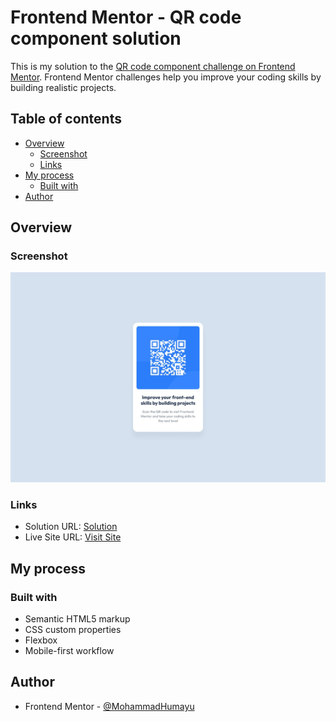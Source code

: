 # Frontend Mentor - QR code component solution

This is my solution to the [QR code component challenge on Frontend Mentor](https://www.frontendmentor.io/solutions/responsive-page-for-qr-code-component-using-css-flexbox-OXoMNSw2Xk). Frontend Mentor challenges help you improve your coding skills by building realistic projects.

## Table of contents

- [Overview](#overview)
  - [Screenshot](#screenshot)
  - [Links](#links)
- [My process](#my-process)
  - [Built with](#built-with)
- [Author](#author)

## Overview

### Screenshot

![](./screenshot.jpg)

### Links

- Solution URL: [Solution](https://www.frontendmentor.io/solutions/responsive-page-for-qr-code-component-using-css-flexbox-OXoMNSw2Xk)
- Live Site URL: [Visit Site](https://mohammadhumayu.github.io/Frontend-Mentor-Challenges/QR-code-component-solution/)

## My process

### Built with

- Semantic HTML5 markup
- CSS custom properties
- Flexbox
- Mobile-first workflow

## Author

<!-- - Website - [Add your name here](https://www.your-site.com) -->

- Frontend Mentor - [@MohammadHumayu](https://www.frontendmentor.io/profile/MohammadHumayu)
<!-- - Twitter - [@yourusername](https://www.twitter.com/yourusername) -->
